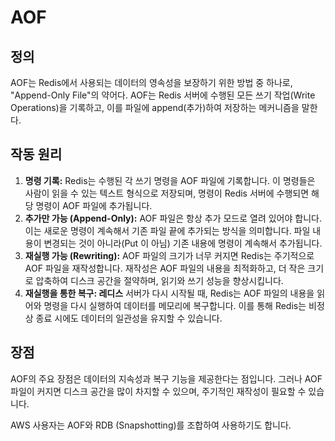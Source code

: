 # AOF

## 정의

AOF는 Redis에서 사용되는 데이터의 영속성을 보장하기 위한 방법 중 하나로, "Append-Only File"의 약어다. AOF는 Redis 서버에 수행된 모든 쓰기 작업(Write Operations)을 기록하고, 이를 파일에 append(추가)하여 저장하는 메커니즘을 말한다.

## 작동 원리

1. **명령 기록:** Redis는 수행된 각 쓰기 명령을 AOF 파일에 기록합니다. 이 명령들은 사람이 읽을 수 있는 텍스트 형식으로 저장되며, 명령이 Redis 서버에 수행되면 해당 명령이 AOF 파일에 추가됩니다.
2. **추가만 가능 (Append-Only):** AOF 파일은 항상 추가 모드로 열려 있어야 합니다. 이는 새로운 명령이 계속해서 기존 파일 끝에 추가되는 방식을 의미합니다. 파일 내용이 변경되는 것이 아니라(Put 이 아님) 기존 내용에 명령이 계속해서 추가됩니다.
3. **재실행 가능 (Rewriting):** AOF 파일의 크기가 너무 커지면 Redis는 주기적으로 AOF 파일을 재작성합니다. 재작성은 AOF 파일의 내용을 최적화하고, 더 작은 크기로 압축하여 디스크 공간을 절약하며, 읽기와 쓰기 성능을 향상시킵니다.
4. **재실행을 통한 복구: 레디스** 서버가 다시 시작될 때, Redis는 AOF 파일의 내용을 읽어와 명령을 다시 실행하여 데이터를 메모리에 복구합니다. 이를 통해 Redis는 비정상 종료 시에도 데이터의 일관성을 유지할 수 있습니다.

## 장점

AOF의 주요 장점은 데이터의 지속성과 복구 기능을 제공한다는 점입니다. 그러나 AOF 파일이 커지면 디스크 공간을 많이 차지할 수 있으며, 주기적인 재작성이 필요할 수 있습니다.

AWS 사용자는 AOF와 RDB (Snapshotting)를 조합하여 사용하기도 합니다.

